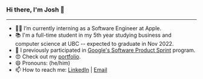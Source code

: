 ### Hi there, I'm Josh 👋
---
- 👨‍💻 I’m currently interning as a Software Engineer at Apple. 
- 📚 I'm a full-time student in my 5th year studying business and computer science at UBC -- expected to graduate in Nov 2022. 
- 🌱 I previously participated in [Google's Software Product Sprint](https://buildyourfuture.withgoogle.com/programs/softwareproductsprint/) program.
- 😍 Check out my [portfolio](https://joshflchan.github.io/projects).
- 😄 Pronouns: (he/him)
- 📫 How to reach me: [LinkedIn](http://linkedin.com/in/joshflchan) | [Email](mailto:josh.fl.chan@gmail.com)



<!--
**joshflchan/joshflchan** is a ✨ _special_ ✨ repository because its `README.md` (this file) appears on your GitHub profile.

Here are some ideas to get you started:

- 🌱 I’m currently learning ...
- 👯 I’m looking to collaborate on ...
- 🤔 I’m looking for help with ...
- 💬 Ask me about ...
- ⚡ Fun fact: ...
